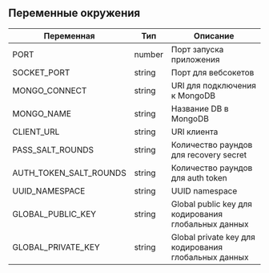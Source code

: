 ## Переменные окружения

| Переменная              | Тип    | Описание                                                                       |
|-------------------------|--------|--------------------------------------------------------------------------------|
| PORT                    | number | Порт запуска приложения                                                        |
| SOCKET_PORT             | string | Порт для вебсокетов                                                            |
| MONGO_CONNECT           | string | URI для подключения к MongoDB                                                  |
| MONGO_NAME              | string | Название DB в MongoDB                                                          |
| CLIENT_URL              | string | URI клиента                                                                    |
| PASS_SALT_ROUNDS        | string | Количество раундов для recovery secret                                         |
| AUTH_TOKEN_SALT_ROUNDS  | string | Количество раундов для auth token                                              |
| UUID_NAMESPACE          | string | UUID namespace                                                                 |
| GLOBAL_PUBLIC_KEY       | string | Global public key для кодирования глобальных данных                            |
| GLOBAL_PRIVATE_KEY      | string | Global private key для кодирования глобальных данных                           |
